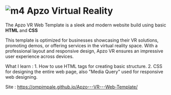 # ![m4](https://github.com/user-attachments/assets/007af69a-8217-4921-80f5-23165d81e055) Apzo Virtual Reality 


The Apzo VR Web Template is a sleek and modern website build using basic <strong> HTML </strong> and <strong> CSS </strong>

This template is optimized for businesses showcasing their VR solutions, promoting demos, or offering services in the virtual reality space. With a professional layout and responsive design, Apzo VR ensures an impressive user experience across devices.

What I learn : 1. How to use HTML tags for creating basic structure. 2. CSS for designing the entire web page, also "Media Query" used for responsive web designing.

Site : https://ompimpale.github.io/Apzo---VR---Web-Template/
